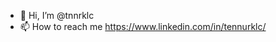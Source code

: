 - 👋 Hi, I’m @tnnrklc
- 📫 How to reach me https://www.linkedin.com/in/tennurklc/

<!---
tnnrklc/tnnrklc is a ✨ special ✨ repository because its `README.md` (this file) appears on your GitHub profile.
You can click the Preview link to take a look at your changes.
--->
